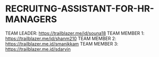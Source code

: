 # RECRUITNG-ASSISTANT-FOR-HR-MANAGERS
TEAM LEADER: https://trailblazer.me/id/souna18
TEAM MEMBER 1: https://trailblazer.me/id/shanm210
TEAM MEMBER 2: https://trailblazer.me.id/smanikkam
TEAM MEMBER 3: https://trailblazer.me.id/sdarvin
